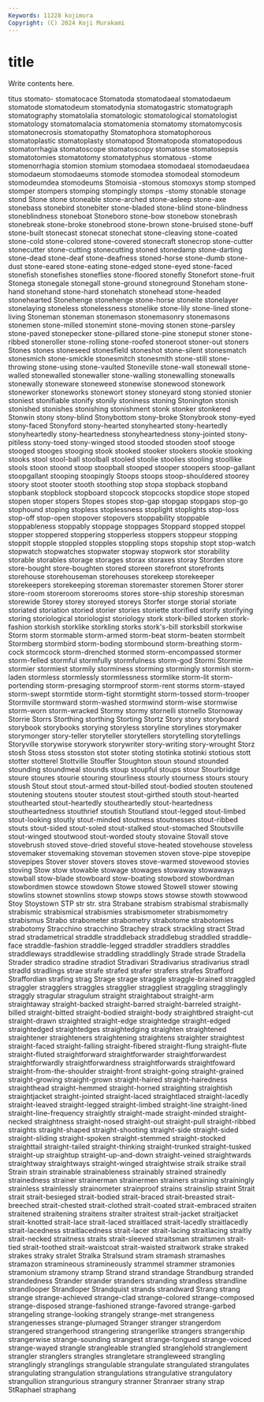 ```yaml
---
Keywords: 11228 kojimura
Copyright: (C) 2024 Koji Murakami
---
```


# title

Write contents here.



titus stomato- stomatocace Stomatoda stomatodaeal stomatodaeum
stomatode stomatodeum stomatodynia stomatogastric stomatograph stomatography stomatolalia stomatologic stomatological stomatologist
stomatology stomatomalacia stomatomenia stomatomy stomatomycosis stomatonecrosis stomatopathy Stomatophora stomatophorous stomatoplastic
stomatoplasty stomatopod Stomatopoda stomatopodous stomatorrhagia stomatoscope stomatoscopy stomatose stomatosepsis stomatotomies
stomatotomy stomatotyphus stomatous -stome stomenorrhagia stomion stomium stomodaea stomodaeal stomodaeudaea
stomodaeum stomodaeums stomode stomodea stomodeal stomodeum stomodeumdea stomodeums Stomoisia -stomous
stomoxys stomp stomped stomper stompers stomping stompingly stomps -stomy stonable
stonage stond Stone stone stoneable stone-arched stone-asleep stone-axe stonebass stonebird
stonebiter stone-bladed stone-blind stone-blindness stoneblindness stoneboat Stoneboro stone-bow stonebow stonebrash
stonebreak stone-broke stonebrood stone-brown stone-bruised stone-buff stone-built stonecast stonecat stonechat
stone-cleaving stone-coated stone-cold stone-colored stone-covered stonecraft stonecrop stone-cutter stonecutter stone-cutting
stonecutting stoned stonedamp stone-darting stone-dead stone-deaf stone-deafness stoned-horse stone-dumb stone-dust
stone-eared stone-eating stone-edged stone-eyed stone-faced stonefish stonefishes stoneflies stone-floored stonefly
Stonefort stone-fruit Stonega stonegale stonegall stone-ground stoneground Stoneham stone-hand stonehand
stone-hard stonehatch stonehead stone-headed stonehearted Stonehenge stonehenge stone-horse stoneite stonelayer
stonelaying stoneless stonelessness stonelike stone-lily stone-lined stone-living Stoneman stoneman stonemason
stonemasonry stonemasons stonemen stone-milled stonemint stone-moving stonen stone-parsley stone-paved stonepecker
stone-pillared stone-pine stoneput stoner stone-ribbed stoneroller stone-rolling stone-roofed stoneroot stoner-out
stoners Stones stones stoneseed stonesfield stoneshot stone-silent stonesmatch stonesmich stone-smickle
stonesmitch stonesmith stone-still stone-throwing stone-using stone-vaulted Stoneville stone-wall stonewall stone-walled
stonewalled stonewaller stone-walling stonewalling stonewalls stonewally stoneware stoneweed stonewise stonewood
stonework stoneworker stoneworks stonewort stoney stoneyard stong stonied stonier stoniest
stonifiable stonify stonily stoniness stoning Stonington stonish stonished stonishes stonishing
stonishment stonk stonker stonkered Stonwin stony stony-blind Stonybottom stony-broke Stonybrook
stony-eyed stony-faced Stonyford stony-hearted stonyhearted stony-heartedly stonyheartedly stony-heartedness stonyheartedness stony-jointed
stony-pitiless stony-toed stony-winged stood stooded stooden stoof stooge stooged stooges
stooging stook stooked stooker stookers stookie stooking stooks stool stool-ball
stoolball stooled stoolie stoolies stooling stoollike stools stoon stoond stoop
stoopball stooped stooper stoopers stoop-gallant stoopgallant stooping stoopingly Stoops stoops
stoop-shouldered stoorey stoory stoot stooter stooth stoothing stop stopa stopback
stopband stopbank stopblock stopboard stopcock stopcocks stopdice stope stoped stopen
stoper stopers Stopes stopes stop-gap stopgap stopgaps stop-go stophound stoping
stopless stoplessness stoplight stoplights stop-loss stop-off stop-open stopover stopovers stoppability
stoppable stoppableness stoppably stoppage stoppages Stoppard stopped stoppel stopper stoppered
stoppering stopperless stoppers stoppeur stopping stoppit stopple stoppled stopples stoppling
stops stopship stopt stop-watch stopwatch stopwatches stopwater stopway stopwork stor
storability storable storables storage storages storax storaxes storay Storden store
store-bought store-boughten stored storeen storefront storefronts storehouse storehouseman storehouses storekeep
storekeeper storekeepers storekeeping storeman storemaster storemen Storer storer store-room storeroom
storerooms stores store-ship storeship storesman storewide Storey storey storeyed storeys
Storfer storge storial storiate storiated storiation storied storier stories storiette
storified storify storifying storing storiological storiologist storiology stork stork-billed storken
stork-fashion storkish storklike storkling storks stork's-bill storksbill storkwise Storm storm
stormable storm-armed storm-beat storm-beaten stormbelt Stormberg stormbird storm-boding stormbound storm-breathing
storm-cock stormcock storm-drenched stormed storm-encompassed stormer storm-felled stormful stormfully stormfulness
storm-god Stormi Stormie stormier stormiest stormily storminess storming stormingly stormish
storm-laden stormless stormlessly stormlessness stormlike storm-lit storm-portending storm-presaging stormproof storm-rent
storms storm-stayed storm-swept stormtide storm-tight stormtight storm-tossed storm-trooper Stormville stormward
storm-washed stormwind storm-wise stormwise storm-worn storm-wracked Stormy stormy stornelli stornello
Stornoway Storrie Storrs Storthing storthing Storting Stortz Story story storyboard
storybook storybooks storying storyless storyline storylines storymaker storymonger story-teller storyteller
storytellers storytelling storytellings Storyville storywise storywork storywriter story-writing story-wrought Storz
stosh Stoss stoss stosston stot stoter stoting stotinka stotinki stotious
stott stotter stotterel Stottville Stouffer Stoughton stoun stound stounded stounding
stoundmeal stounds stoup stoupful stoups stour Stourbridge stoure stoures stourie
stouring stourliness stourly stourness stours stoury stoush Stout stout stout-armed
stout-billed stout-bodied stouten stoutened stoutening stoutens stouter stoutest stout-girthed stouth
stout-hearted stouthearted stout-heartedly stoutheartedly stout-heartedness stoutheartedness stouthrief stoutish Stoutland stout-legged
stout-limbed stout-looking stoutly stout-minded stoutness stoutnesses stout-ribbed stouts stout-sided stout-soled
stout-stalked stout-stomached Stoutsville stout-winged stoutwood stout-worded stouty stovaine Stovall stove
stovebrush stoved stove-dried stoveful stove-heated stovehouse stoveless stovemaker stovemaking stoveman
stovemen stoven stove-pipe stovepipe stovepipes Stover stover stovers stoves stove-warmed
stovewood stovies stoving Stow stow stowable stowage stowages stowaway stowaways
stowball stow-blade stowboard stow-boating stowbord stowbordman stowbordmen stowce stowdown Stowe
stowed Stowell stower stowing stowlins stownet stownlins stowp stowps stows
stowse stowth stowwood Stoy Stoystown STP str str. stra Strabane
strabism strabismal strabismally strabismic strabismical strabismies strabismometer strabismometry strabismus Strabo
strabometer strabometry strabotome strabotomies strabotomy Stracchino stracchino Strachey strack strackling
stract Strad strad stradametrical straddle straddleback straddlebug straddled straddle-face straddle-fashion
straddle-legged straddler straddlers straddles straddleways straddlewise straddling straddlingly Strade strade
Stradella Strader stradico stradine stradiot Stradivari Stradivarius stradivarius stradl stradld
stradlings strae strafe strafed strafer strafers strafes Strafford Straffordian strafing
strag Strage strage straggle straggle-brained straggled straggler stragglers straggles stragglier
straggliest straggling stragglingly straggly stragular stragulum straight straightabout straight-arm straightaway
straight-backed straight-barred straight-barreled straight-billed straight-bitted straight-bodied straight-body straightbred straight-cut straight-drawn
straighted straight-edge straightedge straight-edged straightedged straightedges straightedging straighten straightened straightener
straighteners straightening straightens straighter straightest straight-faced straight-falling straight-fibered straight-flung straight-flute
straight-fluted straightforward straightforwarder straightforwardest straightforwardly straightforwardness straightforwards straightfoward straight-from-the-shoulder straight-front
straight-going straight-grained straight-growing straight-grown straight-haired straight-hairedness straighthead straight-hemmed straight-horned straighting
straightish straightjacket straight-jointed straight-laced straightlaced straight-lacedly straight-leaved straight-legged straight-limbed straight-line
straight-lined straight-line-frequency straightly straight-made straight-minded straight-necked straightness straight-nosed straight-out straight-pull
straight-ribbed straights straight-shaped straight-shooting straight-side straight-sided straight-sliding straight-spoken straight-stemmed straight-stocked
straighttail straight-tailed straight-thinking straight-trunked straight-tusked straight-up straightup straight-up-and-down straight-veined straightwards
straightway straightways straight-winged straightwise straik straike strail Strain strain strainable
strainableness strainably strained strainedly strainedness strainer strainerman strainermen strainers straining
strainingly strainless strainlessly strainometer strainproof strains strainslip straint Strait strait
strait-besieged strait-bodied strait-braced strait-breasted strait-breeched strait-chested strait-clothed strait-coated strait-embraced straiten
straitened straitening straitens straiter straitest strait-jacket straitjacket strait-knotted strait-lace strait-laced
straitlaced strait-lacedly straitlacedly strait-lacedness straitlacedness strait-lacer strait-lacing straitlacing straitly strait-necked
straitness straits strait-sleeved straitsman straitsmen strait-tied strait-toothed strait-waistcoat strait-waisted straitwork
strake straked strakes straky stralet Stralka Stralsund stram stramash stramashes
stramazon stramineous stramineously strammel strammer stramonies stramonium stramony stramp Strand
strand strandage Strandburg stranded strandedness Strander strander stranders stranding strandless
strandline strandlooper Strandloper Strandquist strands strandward Strang strang strange strange-achieved
strange-clad strange-colored strange-composed strange-disposed strange-fashioned strange-favored strange-garbed strangeling strange-looking strangely
strange-met strangeness strangenesses strange-plumaged Stranger stranger strangerdom strangered strangerhood strangering
strangerlike strangers strangership strangerwise strange-sounding strangest strange-tongued strange-voiced strange-wayed strangle
strangleable strangled stranglehold stranglement strangler stranglers strangles strangletare strangleweed strangling
stranglingly stranglings strangulable strangulate strangulated strangulates strangulating strangulation strangulations strangulative
strangulatory strangullion strangurious strangury stranner Stranraer strany strap StRaphael straphang
